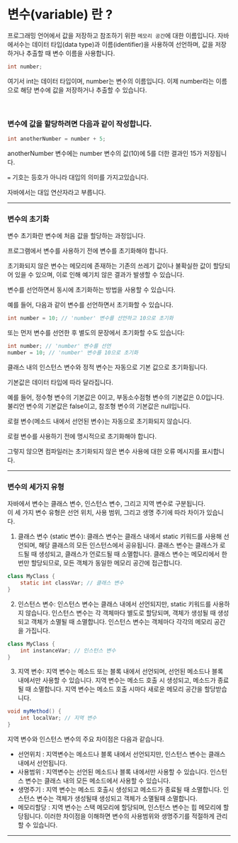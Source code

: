 # 변수(variable) 란 ?
프로그래밍 언어에서 값을 저장하고 참조하기 위한 ```메모리 공간```에 대한 이름입니다.
자바에서수는 데이터 타입(data type)과 이름(identifier)을 사용하여 선언하며,
값을 저장하거나 추출할 때 변수 이름을 사용합니다.

```java
int number;
```
여기서 int는 데이터 타입이며, number는 변수의 이름입니다. 
이제 number라는 이름으로 해당 변수에 값을 저장하거나 추출할 수 있습니다.

<br>

### 변수에 값을 할당하려면 다음과 같이 작성합니다.

```java
int anotherNumber = number + 5;
```
anotherNumber 변수에는 number 변수의 값(10)에 5를 더한 결과인 15가 저장됩니다.

```=``` 기호는 등호가 아니라 대입의 의미를 가지고있습니다.

자바에서는 대입 연산자라고 부릅니다.

<hr>

### 변수의 초기화
변수 초기화란 변수에 처음 값을 할당하는 과정입니다. 

프로그램에서 변수를 사용하기 전에 변수를 초기화해야 합니다. 

초기화되지 않은 변수는 메모리에 존재하는 기존의 쓰레기 값이나 불확실한 값이 할당되어 있을 수 있으며, 이로 인해 예기치 않은 결과가 발생할 수 있습니다.

변수를 선언하면서 동시에 초기화하는 방법을 사용할 수 있습니다. 

예를 들어, 다음과 같이 변수를 선언하면서 초기화할 수 있습니다.
```java
int number = 10; // 'number' 변수를 선언하고 10으로 초기화
```
또는 먼저 변수를 선언한 후 별도의 문장에서 초기화할 수도 있습니다:
```java
int number; // 'number' 변수를 선언
number = 10; // 'number' 변수를 10으로 초기화
```
클래스 내의 인스턴스 변수와 정적 변수는 자동으로 기본 값으로 초기화됩니다. 

기본값은 데이터 타입에 따라 달라집니다. 

예를 들어, 정수형 변수의 기본값은 0이고, 부동소수점형 변수의 기본값은 0.0입니다. 
불리언 변수의 기본값은 false이고, 참조형 변수의 기본값은 null입니다.

로컬 변수(메소드 내에서 선언된 변수)는 자동으로 초기화되지 않습니다. 

로컬 변수를 사용하기 전에 명시적으로 초기화해야 합니다. 

그렇지 않으면 컴파일러는 초기화되지 않은 변수 사용에 대한 오류 메시지를 표시합니다.

<hr>

### 변수의 세가지 유형
자바에서 변수는 클래스 변수, 인스턴스 변수, 그리고 지역 변수로 구분됩니다.<br> 
이 세 가지 변수 유형은 선언 위치, 사용 범위, 그리고 생명 주기에 따라 차이가 있습니다.

1. 클래스 변수 (static 변수): 클래스 변수는 클래스 내에서 static 키워드를 사용해 선언되며, 해당 클래스의 모든 인스턴스에서 공유됩니다. 클래스 변수는 클래스가 로드될 때 생성되고, 클래스가 언로드될 때 소멸합니다. 클래스 변수는 메모리에서 한 번만 할당되므로, 
모든 객체가 동일한 메모리 공간에 접근합니다.

```java
class MyClass {
    static int classVar; // 클래스 변수
}
```
2.  인스턴스 변수: 인스턴스 변수는 클래스 내에서 선언되지만, static 키워드를 사용하지 않습니다. 인스턴스 변수는 각 객체마다 별도로 할당되며, 객체가 생성될 때 생성되고 객체가 소멸될 때 소멸합니다. 인스턴스 변수는 객체마다 각각의 메모리 공간을 가집니다.
```java
class MyClass {
    int instanceVar; // 인스턴스 변수
}
```
3. 지역 변수: 지역 변수는 메소드 또는 블록 내에서 선언되며, 선언된 메소드나 블록 내에서만 사용할 수 있습니다. 지역 변수는 메소드 호출 시 생성되고, 메소드가 종료될 때 소멸합니다. 지역 변수는 메소드 호출 시마다 새로운 메모리 공간을 할당받습니다.
```java
void myMethod() {
    int localVar; // 지역 변수
}
```

지역 변수와 인스턴스 변수의 주요 차이점은 다음과 같습니다.
- 선언위치 : 지역변수는 메소드나 블록 내에서 선언되지만, 인스턴스 변수는 클래스 내에서 선언됩니다.
- 사용범위 : 지역변수는 선언된 메소드나 블록 내에서만 사용할 수 있습니다. 인스턴스 변수는 클래스 내의 모든 메소드에서 사용할 수 있습니다.
- 생명주기 : 지역 변수는 메소드 호출시 생성되고 메소드가 종료될 때 소멸합니다. 인스턴스 변수는 객체가 생성될때 생성되고 객체가 소멸될때 소멸합니다.
- 메모리할당 : 지역 변수는 스택 메모리에 할당되며, 인스턴스 변수는 힙 메모리에 할당됩니다.
이러한 차이점을 이해하면 변수의 사용범위와 생명주기를 적절하게 관리할 수 있습니다.

<hr>